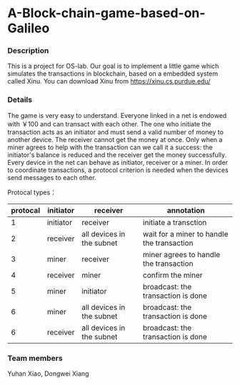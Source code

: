# A-Block-chain-game-based-on-Galileo
### Description  
This is a project for OS-lab.
Our goal is to implement a little game which simulates the transactions in blockchain, based on a embedded system called Xinu. You can
download Xinu from https://xinu.cs.purdue.edu/  

### Details  

The game is very easy to understand. Everyone linked in a net is endowed with ￥100 and can transact with each other. The one who initiate
the transaction acts as an initiator and must send a valid number of money to another device. The receiver cannot get the money at once. Only
 when a miner agrees to help with the transaction can we call it a success: the initiator's balance is reduced and the receiver get the money
 successfully.
 Every device in the net can behave as initiator, receiver or a miner. In order to coordinate transactions, a protocol criterion is needed 
 when the devices send messages to each other.

Protocal types：
​	

| protocal | initiator     | receiver           | annotation               |
| ---- | ---------- | ---------------- | ------------------ |
| 1    | initiator | receiver       | initiate a transction     |
| 2    | receiver | all devices in the subnet | wait for a miner to handle the transaction   |
| 3    | miner       | receiver       | miner agrees to handle the transaction       |
| 4    | receiver | miner             | confirm the miner |
| 5    | miner       | initiator       | broadcast: the transaction is done     |
| 6    | miner       | all devices in the subnet       | broadcast: the transaction is done     |
| 6    | receiver | all devices in the subnet       | broadcast: the transaction is done     |


### Team members
Yuhan Xiao, Dongwei Xiang
